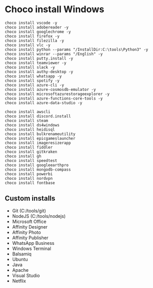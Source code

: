 ﻿# Choco install Windows

    choco install vscode -y
    choco install adobereader -y
    choco install googlechrome -y
    choco install firefox -y
    choco install filezilla -y
    choco install vlc -y
    choco install python --params "/InstallDir:C:\tools\Python3" -y
    choco install winrar --params "/English" -y
    choco install putty.install -y
    choco install teamviewer -y
    choco install slack -y
    choco install authy-desktop -y
    choco install whatsapp -y
    choco install spotify -y
    choco install azure-cli -y
    choco install azure-cosmosdb-emulator -y
    choco install microsoftazurestorageexplorer -y
    choco install azure-functions-core-tools -y
    choco install azure-data-studio -y
    
    choco install awscli
    choco install discord.install
    choco install steam
    choco install ds4windows
    choco install heidisql
    choco install bulkrenameutility
    choco install epicgameslauncher
    choco install imageresizerapp
    choco install fiddler
    choco install gitkraken
    choco install gh
    choco install speedtest
    choco install googleearthpro
    choco install mongodb-compass
    choco install powerbi
    choco install nordvpn
    choco install fontbase



## Custom installs

- Git (C:/tools/git)
- NodeJS (C:/tools/nodejs)
- Microsoft Office 
- Affinity Designer
- Affinity Photo
- Affinity Publisher
- WhatsApp Business
- Windows Terminal
- Balsamiq
- Ubuntu
- Java
- Apache
- Visual Studio
- Netflix
